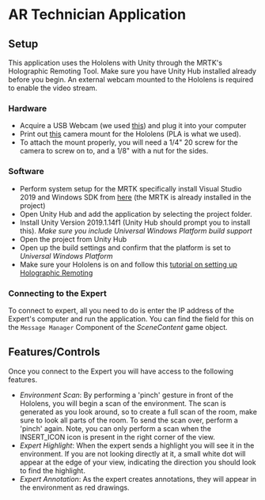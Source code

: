 # AR Technician Application

## Setup
This application uses the Hololens with Unity through the MRTK's Holographic Remoting Tool. Make sure you have Unity Hub installed already before you begin. An external webcam mounted to the Hololens is required to enable the video stream.

### Hardware
- Acquire a USB Webcam (we used [this](https://www.logitech.com/en-us/product/hd-pro-webcam-c920)) and plug it into your computer
- Print out [this](./Assets/Resources/hololensMount_V3.STL) camera mount for the Hololens (PLA is what we used).
- To attach the mount properly, you will need a 1/4" 20 screw for the camera to screw on to, and a 1/8" with a nut for the sides.

### Software
- Perform system setup for the MRTK specifically install Visual Studio 2019 and Windows SDK from [here](https://microsoft.github.io/MixedRealityToolkit-Unity/version/releases/2.1.0/Documentation/GettingStartedWithTheMRTK.html) (the MRTK is already installed in the project)
- Open Unity Hub and add the application by selecting the project folder.
- Install Unity Version 2019.1.14f1 (Unity Hub should prompt you to install this). *Make sure you include Universal Windows Platform build support*
- Open the project from Unity Hub
- Open up the build settings and confirm that the platform is set to *Universal Windows Platform*
- Make sure your Hololens is on and follow this [tutorial on setting up Holographic Remoting](https://docs.microsoft.com/en-us/windows/mixed-reality/unity-play-mode)

### Connecting to the Expert
To connect to expert, all you need to do is enter the IP address of the Expert's computer and run the application. You can find the field for this on the `Message Manager` Component of the *SceneContent* game object.

## Features/Controls
Once you connect to the Expert you will have access to the following features.
- *Environment Scan*: By performing a 'pinch' gesture in front of the Hololens, you will begin a scan of the environment. The scan is generated as you look around, so to create a full scan of the room, make sure to look all parts of the room. To send the scan over, perform a 'pinch' again. Note, you can only perform a scan when the INSERT_ICON icon is present in the right corner of the view.
- *Expert Highlight*: When the expert sends a highlight you will see it in the environment. If you are not looking directly at it, a small white dot will appear at the edge of your view, indicating the direction you should look to find the highlight.
- *Expert Annotation*: As the expert creates annotations, they will appear in the environment as red drawings.
